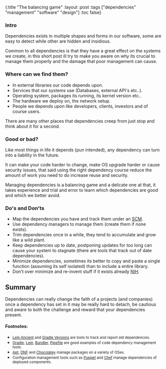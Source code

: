{:title "The balancing game"
 :layout :post
 :tags  ["dependencies" "management" "software" "design"]
 :toc false}

### Intro
Dependencies exists in multiple shapes and forms in our software, some are easy to detect while other are hidden and insidious.

Common to all dependencies is that they have a great effect on the systems we create, in this short post ill try to make you aware on why its crucial to manage them properly and the damage that poor management can cause.

### Where can we find them?

* In external libraries our code depends upon.
* Services that our systems use (Databases, external API's etc..).
* Operating system, packages its running, its kernel version etc..
* The hardware we deploy on, the network setup.
* People we depends upon like developers, clients, investors and of course users.

There are many other places that dependencies creep from just stop and think about it for a second.

### Good or bad?

Like most things in life it depends (pun intended), any dependency can turn into a liability in the future.

It can make your code harder to change, make OS upgrade harder or cause security issues, that said using the right dependency course reduce the amount of work you need to do increase reuse and security.

Managing dependencies is a balancing game and a delicate one at that, it takes experience and trial and error to learn which dependencies are good and which we better avoid.

### Do's and Don'ts

* Map the dependencies you have and track them under an [SCM](https://git-scm.com/).
* Use dependency managers to manage them (create them if none exists).
* Trim dependencies once in a while, they tend to accumulate and grow like a wild plant.
* Keep dependencies up to date, postponing updates for too long can cause your system to stagnate (there are tools that track out of date dependencies).
* Minimize dependencies,  sometimes its better to copy and paste a single function (assuming its self isolated) than to include a entire library.
* Don't over minimize and re-invent stuff if it exists already [NIH](https://en.wikipedia.org/wiki/Not_invented_here).

## Summary

Dependencies can really change the faith of a projects (and companies) once a dependency has set in it may be really hard to detach, be cautious and aware to both the challenge and reward that your dependencies present.

#### Footnotes:

* <small>[Lein Ancient](https://github.com/xsc/lein-ancient) and [Gradle Versions](https://github.com/ben-manes/gradle-versions-plugin) are tools to track and report old dependencies.</small>
* <small> [Gradle](https://gradle.org/), [Lein](https://leiningen.org/), [Bundler](http://bundler.io/), [Pipefile](https://github.com/pypa/pipfile) are good examples of code dependency management tools.</small>
* <small> [Apt](https://wiki.debian.org/Apt), [DNF](https://fedoraproject.org/wiki/DNF?rd=Dnf) and [Chocolatey](https://chocolatey.org/) manage packages on a variety of OSes.</small>
* <small> Configuration management tools such as [Puppet](https://puppet.com/) and [Chef](https://www.chef.io/solutions/infrastructure-automation/) manage dependencies of deployed components.<small>


